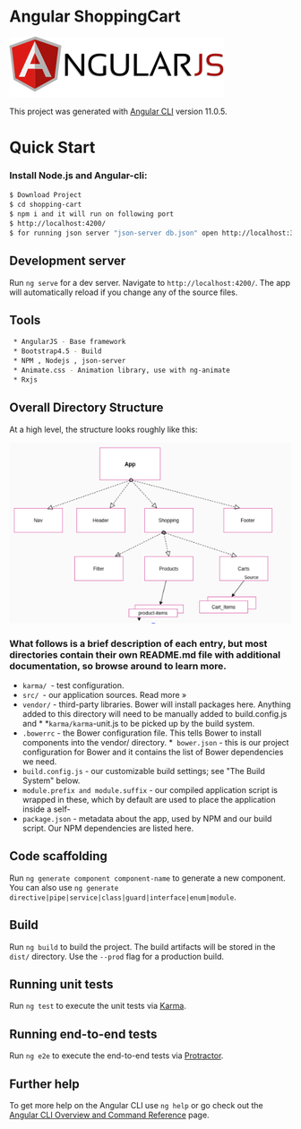 # Angular ShoppingCart
![](images/angular.png)




This project was generated with [Angular CLI](https://github.com/angular/angular-cli) version 11.0.5.


# Quick Start
### Install Node.js and Angular-cli:
```sh
$ Download Project
$ cd shopping-cart
$ npm i and it will run on following port
$ http://localhost:4200/ 
$ for running json server "json-server db.json" open http://localhost:3000/products
```
## Development server

Run `ng serve` for a dev server. Navigate to `http://localhost:4200/`. The app will automatically reload if you change any of the source files.


## Tools
```sh
 * AngularJS - Base framework
 * Bootstrap4.5 - Build
 * NPM , Nodejs , json-server
 * Animate.css - Animation library, use with ng-animate
 * Rxjs
```

## Overall Directory Structure

At a high level, the structure looks roughly like this:

 ![](images/architect1.png)
 

### What follows is a brief description of each entry, but most directories contain their own README.md file with additional documentation, so browse around to learn more.

 * `karma/ `- test configuration.
 * `src/ `- our application sources. Read more »
 * `vendor/` - third-party libraries. Bower will install packages here. Anything added to this directory will need to be manually added to build.config.js and *  *`karma/karma`-unit.js to be picked up by the build system.
 * `.bowerrc` - the Bower configuration file. This tells Bower to install components into the vendor/ directory.
 *` bower.json` - this is our project configuration for Bower and it contains the list of Bower dependencies we need.
 * `build.config.js` - our customizable build settings; see "The Build System" below.
 * `module.prefix and module.suffix` - our compiled application script is wrapped in these, which by default are used to place the application inside a self-    
 * `package.json` - metadata about the app, used by NPM and our build script. Our NPM dependencies are listed here.

## Code scaffolding

Run `ng generate component component-name` to generate a new component. You can also use `ng generate directive|pipe|service|class|guard|interface|enum|module`.

## Build

Run `ng build` to build the project. The build artifacts will be stored in the `dist/` directory. Use the `--prod` flag for a production build.

## Running unit tests

Run `ng test` to execute the unit tests via [Karma](https://karma-runner.github.io).

## Running end-to-end tests

Run `ng e2e` to execute the end-to-end tests via [Protractor](http://www.protractortest.org/).

## Further help

To get more help on the Angular CLI use `ng help` or go check out the [Angular CLI Overview and Command Reference](https://angular.io/cli) page.
